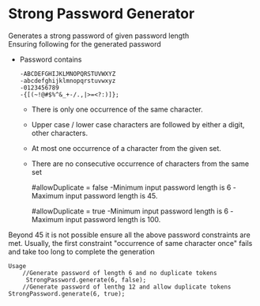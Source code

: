 # Strong Password Generator
 Generates a strong password of given password length  
 Ensuring following for the generated password
  - Password contains  
  
        -ABCDEFGHIJKLMNOPQRSTUVWXYZ 
        -abcdefghijklmnopqrstuvwxyz 
        -0123456789
        -{[(~!@#$%^&_+-/.,|>=<?:)]};
    - There is only one occurrence of the same character.
    - Upper case / lower case characters are followed by either a digit, other characters.
    - At most one occurrence of a character from the given set.
    - There are no consecutive occurrence of characters from the same set
  
        #allowDuplicate = false
            -Minimum input password length is 6
            -Maximum input password length is 45.
   
        #allowDuplicate = true 
            -Minimum input password length is 6
            -Maximum input password length is 100.
  
  Beyond 45 it is not possible ensure all the above password constraints are met. Usually, the first constraint "occurrence of same character once" fails and take too long to complete the generation
  
    Usage
        //Generate password of length 6 and no duplicate tokens
         StrongPassword.generate(6, false);
        //Generate password of lenthg 12 and allow duplicate tokens                  StrongPassword.generate(6, true);
